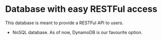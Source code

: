 # Database with easy RESTFul access

This database is meant to provide a RESTFul API to users.

* NoSQL database. As of now, DynamoDB is our favourite option.

